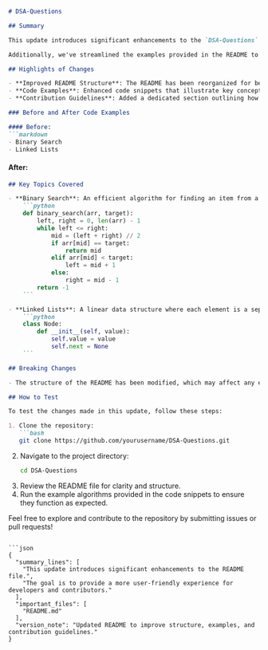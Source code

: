 ```markdown
# DSA-Questions

## Summary

This update introduces significant enhancements to the `DSA-Questions` repository, focusing on improving the structure and clarity of the README file. The goal is to provide a more user-friendly experience for developers and contributors, making it easier to understand the purpose of the repository, the types of questions included, and how to contribute effectively. 

Additionally, we've streamlined the examples provided in the README to give a clearer picture of how to implement the data structures and algorithms discussed within the repository. This not only aids in comprehension but also serves as a quick reference guide for users looking to navigate through the various questions and solutions available.

## Highlights of Changes

- **Improved README Structure**: The README has been reorganized for better readability, with clear sections for introduction, usage, examples, and contribution guidelines.
- **Code Examples**: Enhanced code snippets that illustrate key concepts and algorithms, making it easier for users to grasp the implementations.
- **Contribution Guidelines**: Added a dedicated section outlining how contributors can get involved, report issues, and submit pull requests.

### Before and After Code Examples

#### Before:
```markdown
- Binary Search
- Linked Lists
```

#### After:
```markdown
## Key Topics Covered

- **Binary Search**: An efficient algorithm for finding an item from a sorted list of items.
    ```python
    def binary_search(arr, target):
        left, right = 0, len(arr) - 1
        while left <= right:
            mid = (left + right) // 2
            if arr[mid] == target:
                return mid
            elif arr[mid] < target:
                left = mid + 1
            else:
                right = mid - 1
        return -1
    ```

- **Linked Lists**: A linear data structure where each element is a separate object.
    ```python
    class Node:
        def __init__(self, value):
            self.value = value
            self.next = None
    ```

## Breaking Changes

- The structure of the README has been modified, which may affect any external documentation links that point to specific sections. Ensure to update any references accordingly.

## How to Test

To test the changes made in this update, follow these steps:

1. Clone the repository:
   ```bash
   git clone https://github.com/yourusername/DSA-Questions.git
   ```
2. Navigate to the project directory:
   ```bash
   cd DSA-Questions
   ```
3. Review the README file for clarity and structure.
4. Run the example algorithms provided in the code snippets to ensure they function as expected.

Feel free to explore and contribute to the repository by submitting issues or pull requests!

```

```json
{
  "summary_lines": [
    "This update introduces significant enhancements to the README file.",
    "The goal is to provide a more user-friendly experience for developers and contributors."
  ],
  "important_files": [
    "README.md"
  ],
  "version_note": "Updated README to improve structure, examples, and contribution guidelines."
}
```